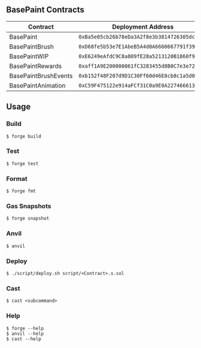 ## BasePaint Contracts

| Contract             | Deployment Address                           |
| -------------------- | -------------------------------------------- |
| BasePaint            | `0xBa5e05cb26b78eDa3A2f8e3b3814726305dcAc83` |
| BasePaintBrush       | `0xD68fe5b53e7E1AbeB5A4d0A6660667791f39263a` |
| BasePaintWIP         | `0xE6249eAfdC9C8a809fE28a5213120B1860f9a75f` |
| BasePaintRewards     | `0xaff1A9E200000061fC3283455d8B0C7e3e728161` |
| BasePaintBrushEvents | `0xb152f48F207d9D1C30Ff60d46E8cb8c1a5d00dEC` |
| BasePaintAnimation   | `0xC59F475122e914aFCf31C0a9E0A2274666135e4E` |

## Usage

### Build

```shell
$ forge build
```

### Test

```shell
$ forge test
```

### Format

```shell
$ forge fmt
```

### Gas Snapshots

```shell
$ forge snapshot
```

### Anvil

```shell
$ anvil
```

### Deploy

```shell
$ ./script/deploy.sh script/<Contract>.s.sol
```

### Cast

```shell
$ cast <subcommand>
```

### Help

```shell
$ forge --help
$ anvil --help
$ cast --help
```
